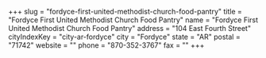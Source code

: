+++
slug = "fordyce-first-united-methodist-church-food-pantry"
title = "Fordyce First United Methodist Church Food Pantry"
name = "Fordyce First United Methodist Church Food Pantry"
address = "104 East Fourth Street"
cityIndexKey = "city-ar-fordyce"
city = "Fordyce"
state = "AR"
postal = "71742"
website = ""
phone = "870-352-3767"
fax = ""
+++
